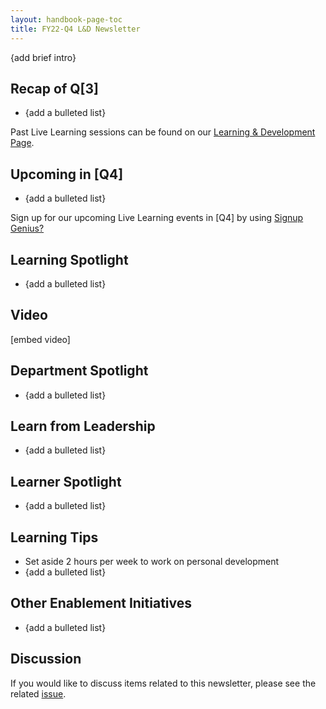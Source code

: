 ```yaml
---
layout: handbook-page-toc
title: FY22-Q4 L&D Newsletter
---
```


{add brief intro}

## Recap of Q[3]

* {add a bulleted list}

Past Live Learning sessions can be found on our [Learning & Development Page](https://about.gitlab.com/handbook/people-group/learning-and-development/#live-learning). 

## Upcoming in [Q4] 

* {add a bulleted list}

Sign up for our upcoming Live Learning events in [Q4] by using [Signup Genius?]()

## Learning Spotlight 

* {add a bulleted list}

## Video 

[embed video]

## Department Spotlight 

* {add a bulleted list}

## Learn from Leadership 

* {add a bulleted list}

## Learner Spotlight  

* {add a bulleted list}

## Learning Tips 

* Set aside 2 hours per week to work on personal development
* {add a bulleted list}

## Other Enablement Initiatives

* {add a bulleted list}

## Discussion 

If you would like to discuss items related to this newsletter, please see the related [issue](). 
